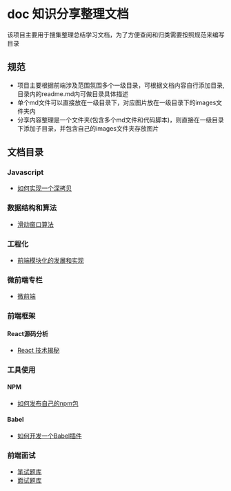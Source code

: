 # doc 知识分享整理文档
该项目主要用于搜集整理总结学习文档，为了方便查阅和归类需要按照规范来编写目录


## 规范
- 项目主要根据前端涉及范围氛围多个一级目录，可根据文档内容自行添加目录,目录内的readme.md内可做目录具体描述
- 单个md文件可以直接放在一级目录下，对应图片放在一级目录下的images文件夹内
- 分享内容整理是一个文件夹(包含多个md文件和代码脚本)，则直接在一级目录下添加子目录，并包含自己的images文件夹存放图片


## 文档目录

### Javascript
- [如何实现一个深拷贝](Javascript/如何实现一个深拷贝.md)

### 数据结构和算法
- [滑动窗口算法](数据结构和算法/算法/滑动窗口.md)

### 工程化
- [前端模块化的发展和实现](工程化/前端模块化/前端模块化的发展和实现.md)

### 微前端专栏
- [微前端](微前端/readme.md)

### 前端框架
#### React源码分析
- [React 技术揭秘](https://react.iamkasong.com/)

### 工具使用
#### NPM
- [如何发布自己的npm包](工具/NPM/如何发布自己的npm包.md)

#### Babel
- [如何开发一个Babel插件](工具/Babel/如何开发一个Babel插件.md)

### 前端面试
- [笔试题库](前端面试/笔试题库.md)
- [面试题库](前端面试/面试题库.md)